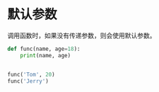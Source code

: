 # 默认参数

调用函数时，如果没有传递参数，则会使用默认参数。

```python
def func(name, age=18):
    print(name, age)


func('Tom', 20)
func('Jerry')
```


